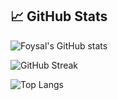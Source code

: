 ## 📈 GitHub Stats

![Foysal's GitHub stats](https://github-readme-stats.vercel.app/api?username=foysal-cyber&show_icons=true&theme=tokyonight)

![GitHub Streak](https://github-readme-streak-stats.herokuapp.com?user=foysal-cyber&theme=tokyonight&hide_border=true)

![Top Langs](https://github-readme-stats.vercel.app/api/top-langs/?username=foysal-cyber&layout=compact&theme=tokyonight)
